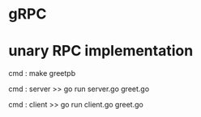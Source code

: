 # gRPC 

# unary RPC implementation

cmd : make greetpb 

cmd : server >> go run server.go greet.go

cmd : client >> go run client.go greet.go